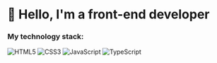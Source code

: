 # 👋 Hello, I'm a front-end developer

### My technology stack:
![HTML5](https://img.shields.io/badge/HTML-090909?style=for-the-badge&logo=HTML5)
![CSS3](https://img.shields.io/badge/CSS-090909?style=for-the-badge&logo=CSS3&colorLogo=4f78c4)
![JavaScript](https://img.shields.io/badge/JavaScript-090909?style=for-the-badge&logo=JavaScript)
![TypeScript](https://img.shields.io/badge/TypeScript-090909?style=for-the-badge&logo=TypeScript)
